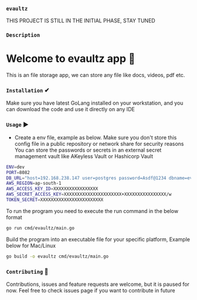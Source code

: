 ### `evaultz`

THIS PROJECT IS STILL IN THE INITIAL PHASE, STAY TUNED

### `Description`

# Welcome to evaultz app 👋

This is an file storage app, we can store any file like docs, videos, pdf etc.

### `Installation` ✔

Make sure you have latest GoLang installed on your workstation, and you can download the code and use it directly on any IDE

### `Usage` ▶

- Create a env file, example as below. Make sure you don't store this config file in a public repository or network share for security reasons
  You can store the passwords or secrets in an external secret management vault like AKeyless Vault or Hashicorp Vault

```bash
ENV=dev
PORT=8082
DB_URL="host=192.168.238.147 user=postgres password=Asdf@1234 dbname=evaultz port=5432 sslmode=disable"
AWS_REGION=ap-south-1
AWS_ACCESS_KEY_ID=XXXXXXXXXXXXXXXXX
AWS_SECRET_ACCESS_KEY=XXXXXXXXXXXXXXXXXXXXXX+XXXXXXXXXXXXXXXX/w
TOKEN_SECRET=XXXXXXXXXXXXXXXXXXXXXXXX
```

To run the program you need to execute the run command in the below format

```bash
go run cmd/evaultz/main.go
```

Build the program into an executable file for your specific platform, Example below for Mac/Linux

```bash
go build -o evaultz cmd/evaultz/main.go
```

### `Contributing` 🤝

Contributions, issues and feature requests are welcome, but it is paused for now.
Feel free to check issues page if you want to contribute in future
